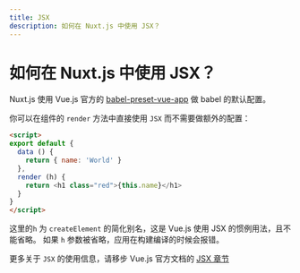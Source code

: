 ```yaml
---
title: JSX
description: 如何在 Nuxt.js 中使用 JSX？
---
```


# 如何在 Nuxt.js 中使用 JSX？

Nuxt.js 使用 Vue.js 官方的 [babel-preset-vue-app](https://github.com/vuejs/babel-preset-vue-app) 做 babel 的默认配置。

你可以在组件的 `render` 方法中直接使用 `JSX` 而不需要做额外的配置：

```html
<script>
export default {
  data () {
    return { name: 'World' }
  },
  render (h) {
    return <h1 class="red">{this.name}</h1>
  }
}
</script>
```

<div class="Alert Alert--orange">

这里的`h` 为 `createElement` 的简化别名，这是 Vue.js 使用 JSX 的惯例用法，且不能省略。 如果 `h` 参数被省略，应用在构建编译的时候会报错。

</div>

更多关于 `JSX` 的使用信息，请移步 Vue.js 官方文档的 [JSX 章节](https://vuejs.org/v2/guide/render-function.html#JSX)
